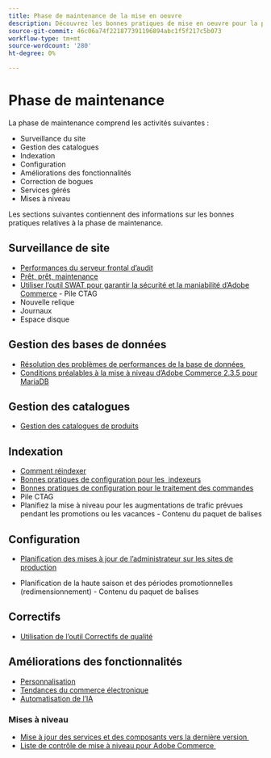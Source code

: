 ```yaml
---
title: Phase de maintenance de la mise en oeuvre
description: Découvrez les bonnes pratiques de mise en oeuvre pour la phase de maintenance des projets Adobe Commerce.
source-git-commit: 46c06a74f221877391196894abc1f5f217c5b073
workflow-type: tm+mt
source-wordcount: '280'
ht-degree: 0%

---
```



# Phase de maintenance

La phase de maintenance comprend les activités suivantes :

- Surveillance du site
- Gestion des catalogues
- Indexation
- Configuration
- Améliorations des fonctionnalités
- Correction de bogues
- Services gérés
- Mises à niveau

Les sections suivantes contiennent des informations sur les bonnes pratiques relatives à la phase de maintenance.

## Surveillance de site

- [Performances du serveur frontal d’audit](frontend-performance.md)
- [Prêt, prêt, maintenance](https://business.adobe.com/blog/basics/ready-set-maintain)
- [Utiliser l’outil SWAT pour garantir la sécurité et la maniabilité d’Adobe Commerce](https://experienceleague.adobe.com/docs/commerce-operations/tools/site-wide-analysis-tool/intro.html?lang=en#integrations-with-other-adobe-commerce-support-tools) - Pile CTAG
- Nouvelle relique
- Journaux
- Espace disque

## Gestion des bases de données

- [Résolution des problèmes de performances de la base de données &#x200B;](resolve-database-performance-issues.md)
- [Conditions préalables à la mise à niveau d’Adobe Commerce 2.3.5 pour MariaDB &#x200B;](commerce-235-upgrade-prerequisites-mariadb.md)

## Gestion des catalogues

<!-- Asset not yet integrated
- [Catalog Image Resizing](https://wiki.corp.adobe.com/x/oj4ykw) (wiki)
-->
- [Gestion des catalogues de produits](https://www.gotostage.com/channel/fca90f7960be436f9b849215d9e06026/recording/2eea2782fc874047a020391000519f8b/watch?source=CHANNEL)

## Indexation

<!-- Asset not yet integrated
- [Reindexing - the safe way](https://wiki.corp.adobe.com/x/oj4ykw)(wiki)
-->
- [Comment réindexer](https://developer.adobe.com/commerce/php/development/components/indexing/#how-to-reindex)
- [Bonnes pratiques de configuration pour les &#x200B; indexeurs](indexer-configuration.md)
- [Bonnes pratiques de configuration pour le traitement des commandes](order-processing-configuration.md)
- Pile CTAG
- Planifiez la mise à niveau pour les augmentations de trafic prévues pendant les promotions ou les vacances - Contenu du paquet de balises

## Configuration

- [Planification des mises à jour de l’administrateur sur les sites de production](scheduling-admin-updates-in-production.md)

- Planification de la haute saison et des périodes promotionnelles (redimensionnement) - Contenu du paquet de balises

## Correctifs

- [Utilisation de l’outil Correctifs de qualité](https://experienceleague.adobe.com/docs/commerce-operations/tools/quality-patches-tool/usage.html)

## Améliorations des fonctionnalités

- [Personnalisation](https://www.gotostage.com/channel/fca90f7960be436f9b849215d9e06026/recording/e218545a77de490fb5102eca07d0580a/watch?source=CHANNEL)
- [Tendances du commerce électronique](https://www.gotostage.com/channel/fca90f7960be436f9b849215d9e06026/recording/9a772468d7b64409a3d5dff4d67e656d/watch?source=CHANNEL)
- [Automatisation de l’IA](https://www.gotostage.com/channel/fca90f7960be436f9b849215d9e06026/recording/27ae23699c2847be981a23ca098e548f/watch?source=CHANNEL)

### Mises à niveau

- [Mise à jour des services et des composants vers la dernière version &#x200B;](update-services.md)
- [Liste de contrôle de mise à niveau pour Adobe Commerce &#x200B;](upgrade-checklist.md)
